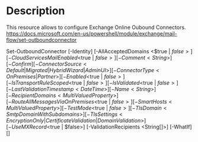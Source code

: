 # Description

This resource allows to configure Exchange Online Oubound Connectors.
https://docs.microsoft.com/en-us/powershell/module/exchange/mail-flow/set-outboundconnector


Set-OutboundConnector
   [-Identity] <OutboundConnectorIdParameter>
   [-AllAcceptedDomains <$true | $false>]
   [-CloudServicesMailEnabled <$true | $false>]
   [-Comment <String>]
   [-Confirm]
   [-ConnectorSource <Default | Migrated | HybridWizard | AdminUI>]
   [-ConnectorType <OnPremises | Partner>]
   [-Enabled <$true | $false>]
   [-IsTransportRuleScoped <$true | $false>]
   [-IsValidated <$true | $false>]
   [-LastValidationTimestamp <DateTime>]
   [-Name <String>]
   [-RecipientDomains <MultiValuedProperty>]
   [-RouteAllMessagesViaOnPremises <$true | $false>]
   [-SmartHosts <MultiValuedProperty>]
   [-TestMode <$true | $false>]
   [-TlsDomain <SmtpDomainWithSubdomains>]
   [-TlsSettings <EncryptionOnly | CertificateValidation | DomainValidation>]
   [-UseMXRecord <$true | $false>]
   [-ValidationRecipients <String[]>]
   [-WhatIf]
   [<CommonParameters>]
